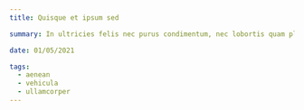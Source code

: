 ```yaml
---
title: Quisque et ipsum sed

summary: In ultricies felis nec purus condimentum, nec lobortis quam placerat. Duis eget nibh lacinia, mollis libero et eleifend.

date: 01/05/2021

tags:
  - aenean
  - vehicula
  - ullamcorper
---
```

